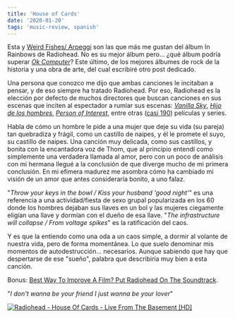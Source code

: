 ```yaml
---
title: 'House of Cards'
date: '2020-01-20'
tags: 'music-review, spanish'
---
```


Esta y [Weird Fishes/ Arpeggi](https://www.youtube.com/watch?v=Q888PBtrWc0) son las que más me gustan del álbum In Rainbows de Radiohead. No es su mejor álbum pero... ¿qué álbum podría superar [*Ok Computer*](https://www.youtube.com/watch?v=jNY_wLukVW0&list=PLxzSZG7g8c8x6GYz_FcNr-3zPQ7npP6WF)? Este último, de los mejores álbumes de rock de la historia y una obra de arte, del cual escribiré otro post dedicado.

Una persona que conozco me dijo que ambas canciones le incitaban a pensar, y de eso siempre ha tratado Radiohead. Por eso, Radiohead es la elección por defecto de muchos directores que buscan canciones en sus escenas que inciten al espectador a rumiar sus escenas: [*Vanilla Sky*](https://www.imdb.com/title/tt0259711/), [*Hijo de los hombres*](https://www.imdb.com/title/tt0206634/), [*Person of Interest*](https://www.imdb.com/title/tt1839578/), entre otras ([casi 190](https://www.imdb.com/name/nm1955602/)) películas y series.

Habla de cómo un hombre le pide a una mujer que deje su vida (su pareja) tan quebradiza y frágil, como un castillo de naipes, y él le promete el suyo, su castillo de naipes. Una canción muy delicada, como sus castillos, y bonita con la encantadora voz de Thom, que al principio entendí como simplemente una verdadera llamada al amor, pero con un poco de análisis con mi hermana llegué a la conclusión de que diverge mucho de mi primera conclusión. En mi efímera madurez me asombra cómo ha cambiado mi visión de un amor que antes consideraría bonito, a uno falaz.

"*Throw your keys in the bowl / Kiss your husband 'good night'*" es una referencia a una actividad/fiesta de sexo grupal popularizada en los 60 donde los hombres dejaban sus llaves en un bol y las mujeres ciegamente eligían una llave y dormían con el dueño de esa llave. "*The infrastructure will collapse / From voltage spikes*" es la ratificación del caos.

Y es que la entiendo como una oda a un caos simple, a dormir al volante de nuestra vida, pero de forma momentánea. Lo que suelo denominar mis momentos de autodestrucción... necesarios. Aunque sabiendo que hay que despertarse de ese "sueño", palabra que describiría muy bien a esta canción.

Bonus: [Best Way To Improve A Film? Put Radiohead On The Soundtrack](https://www.nme.com/blogs/the-movies-blog/best-way-to-improve-a-film-put-radiohead-on-the-soundtrack-40357).


"*I don't wanna be your friend
I just wanna be your lover*"

<a href="https://www.youtube.com/watch?v=Xj8ckSAAOK0"><img src="https://img.youtube.com/vi/Xj8ckSAAOK0/0.jpg" alt="Radiohead - House Of Cards - Live From The Basement [HD]
"></a>